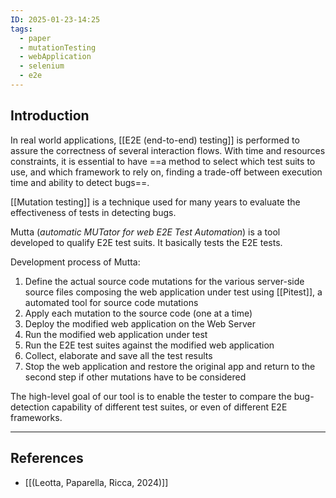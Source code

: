 ```yaml
---
ID: 2025-01-23-14:25
tags:
  - paper
  - mutationTesting
  - webApplication
  - selenium
  - e2e
---
```

## Introduction

In real world applications, [[E2E (end-to-end) testing]] is performed to assure the correctness of several interaction flows. With time and resources constraints, it is essential to have ==a method to select which test suits to use, and which framework to rely on, finding a trade-off between execution time and ability to detect bugs==.

[[Mutation testing]] is a technique used for many years to evaluate the effectiveness of tests in detecting bugs.

Mutta (*automatic MUTator for web E2E Test Automation*) is a tool developed to qualify E2E test suits. It basically tests the E2E tests.

Development process of Mutta:
1. Define the actual source code mutations for the various server-side source files composing the web application under test using [[Pitest]], a automated tool for source code mutations
2. Apply each mutation to the source code (one at a time)
3. Deploy the modified web application on the Web Server
4. Run the modified web application under test
5. Run the E2E test suites against the modified web application
6. Collect, elaborate and save all the test results
7. Stop the web application and restore the original app and return to the second step if other mutations have to be considered

The high-level goal of our tool is to enable the tester to compare the bug-detection capability of different test suites, or even of different E2E frameworks.

---
## References
- [[(Leotta, Paparella, Ricca, 2024)]]